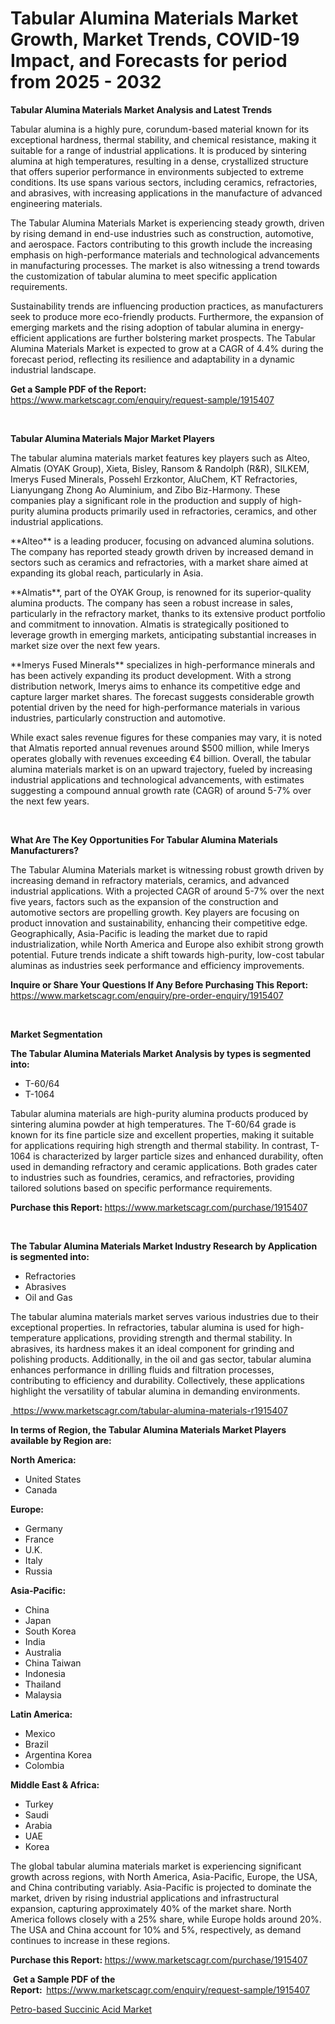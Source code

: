 <p><h1>Tabular Alumina Materials Market Growth, Market Trends, COVID-19 Impact, and Forecasts for period from 2025 - 2032</h1></p><p><strong>Tabular Alumina Materials Market Analysis and Latest Trends</strong></p>
<p><p>Tabular alumina is a highly pure, corundum-based material known for its exceptional hardness, thermal stability, and chemical resistance, making it suitable for a range of industrial applications. It is produced by sintering alumina at high temperatures, resulting in a dense, crystallized structure that offers superior performance in environments subjected to extreme conditions. Its use spans various sectors, including ceramics, refractories, and abrasives, with increasing applications in the manufacture of advanced engineering materials.</p><p>The Tabular Alumina Materials Market is experiencing steady growth, driven by rising demand in end-use industries such as construction, automotive, and aerospace. Factors contributing to this growth include the increasing emphasis on high-performance materials and technological advancements in manufacturing processes. The market is also witnessing a trend towards the customization of tabular alumina to meet specific application requirements.</p><p>Sustainability trends are influencing production practices, as manufacturers seek to produce more eco-friendly products. Furthermore, the expansion of emerging markets and the rising adoption of tabular alumina in energy-efficient applications are further bolstering market prospects. The Tabular Alumina Materials Market is expected to grow at a CAGR of 4.4% during the forecast period, reflecting its resilience and adaptability in a dynamic industrial landscape.</p></p>
<p><strong>Get a Sample PDF of the Report:&nbsp;</strong> <a href="https://www.marketscagr.com/enquiry/request-sample/1915407?utm_campaign=2454&utm_medium=2&utm_source=Github&utm_content=ia&utm_term=03042025&utm_id=tabular-alumina-materials">https://www.marketscagr.com/enquiry/request-sample/1915407</a></p>
<p>&nbsp;</p>
<p><strong>Tabular Alumina Materials Major Market Players</strong></p>
<p><p>The tabular alumina materials market features key players such as Alteo, Almatis (OYAK Group), Xieta, Bisley, Ransom & Randolph (R&R), SILKEM, Imerys Fused Minerals, Possehl Erzkontor, AluChem, KT Refractories, Lianyungang Zhong Ao Aluminium, and Zibo Biz-Harmony. These companies play a significant role in the production and supply of high-purity alumina products primarily used in refractories, ceramics, and other industrial applications.</p><p>**Alteo** is a leading producer, focusing on advanced alumina solutions. The company has reported steady growth driven by increased demand in sectors such as ceramics and refractories, with a market share aimed at expanding its global reach, particularly in Asia.</p><p>**Almatis**, part of the OYAK Group, is renowned for its superior-quality alumina products. The company has seen a robust increase in sales, particularly in the refractory market, thanks to its extensive product portfolio and commitment to innovation. Almatis is strategically positioned to leverage growth in emerging markets, anticipating substantial increases in market size over the next few years.</p><p>**Imerys Fused Minerals** specializes in high-performance minerals and has been actively expanding its product development. With a strong distribution network, Imerys aims to enhance its competitive edge and capture larger market shares. The forecast suggests considerable growth potential driven by the need for high-performance materials in various industries, particularly construction and automotive.</p><p>While exact sales revenue figures for these companies may vary, it is noted that Almatis reported annual revenues around $500 million, while Imerys operates globally with revenues exceeding €4 billion. Overall, the tabular alumina materials market is on an upward trajectory, fueled by increasing industrial applications and technological advancements, with estimates suggesting a compound annual growth rate (CAGR) of around 5-7% over the next few years.</p></p>
<p>&nbsp;</p>
<p><strong>What Are The Key Opportunities For Tabular Alumina Materials Manufacturers?</strong></p>
<p><p>The Tabular Alumina Materials market is witnessing robust growth driven by increasing demand in refractory materials, ceramics, and advanced industrial applications. With a projected CAGR of around 5-7% over the next five years, factors such as the expansion of the construction and automotive sectors are propelling growth. Key players are focusing on product innovation and sustainability, enhancing their competitive edge. Geographically, Asia-Pacific is leading the market due to rapid industrialization, while North America and Europe also exhibit strong growth potential. Future trends indicate a shift towards high-purity, low-cost tabular aluminas as industries seek performance and efficiency improvements.</p></p>
<p><strong>Inquire or Share Your Questions If Any Before Purchasing This Report:</strong> <a href="https://www.marketscagr.com/enquiry/pre-order-enquiry/1915407?utm_campaign=2454&utm_medium=2&utm_source=Github&utm_content=ia&utm_term=03042025&utm_id=tabular-alumina-materials">https://www.marketscagr.com/enquiry/pre-order-enquiry/1915407</a></p>
<p>&nbsp;</p>
<p><strong>Market Segmentation</strong></p>
<p><strong>The Tabular Alumina Materials Market Analysis by types is segmented into:</strong></p>
<p><ul><li>T-60/64</li><li>T-1064</li></ul></p>
<p><p>Tabular alumina materials are high-purity alumina products produced by sintering alumina powder at high temperatures. The T-60/64 grade is known for its fine particle size and excellent properties, making it suitable for applications requiring high strength and thermal stability. In contrast, T-1064 is characterized by larger particle sizes and enhanced durability, often used in demanding refractory and ceramic applications. Both grades cater to industries such as foundries, ceramics, and refractories, providing tailored solutions based on specific performance requirements.</p></p>
<p><strong>Purchase this Report:&nbsp;</strong><a href="https://www.marketscagr.com/purchase/1915407?utm_campaign=2454&utm_medium=2&utm_source=Github&utm_content=ia&utm_term=03042025&utm_id=tabular-alumina-materials">https://www.marketscagr.com/purchase/1915407</a></p>
<p>&nbsp;</p>
<p><strong>The Tabular Alumina Materials Market Industry Research by Application is segmented into:</strong></p>
<p><ul><li>Refractories</li><li>Abrasives</li><li>Oil and Gas</li></ul></p>
<p><p>The tabular alumina materials market serves various industries due to their exceptional properties. In refractories, tabular alumina is used for high-temperature applications, providing strength and thermal stability. In abrasives, its hardness makes it an ideal component for grinding and polishing products. Additionally, in the oil and gas sector, tabular alumina enhances performance in drilling fluids and filtration processes, contributing to efficiency and durability. Collectively, these applications highlight the versatility of tabular alumina in demanding environments.</p></p>
<p><a href="https://www.marketscagr.com/tabular-alumina-materials-r1915407?utm_campaign=2454&utm_medium=2&utm_source=Github&utm_content=ia&utm_term=03042025&utm_id=tabular-alumina-materials">&nbsp;https://www.marketscagr.com/tabular-alumina-materials-r1915407</a></p>
<p><strong>In terms of Region, the Tabular Alumina Materials Market Players available by Region are:</strong></p>
<p>
    <p> <strong> North America: </strong>
        <ul>
            <li>United States</li>
            <li>Canada</li>
        </ul>
        </p> 
    <p> <strong> Europe: </strong>
        <ul>
            <li>Germany</li>
            <li>France</li>
            <li>U.K.</li>
            <li>Italy</li>
            <li>Russia</li>
        </ul>
        </p> 
    <p> <strong> Asia-Pacific: </strong>
        <ul>
            <li>China</li>
            <li>Japan</li>
            <li>South Korea</li>
            <li>India</li>
            <li>Australia</li>
            <li>China Taiwan</li>
            <li>Indonesia</li>
            <li>Thailand</li>
            <li>Malaysia</li>
        </ul>
        </p> 
    <p> <strong> Latin America: </strong>
        <ul>
            <li>Mexico</li>
            <li>Brazil</li>
            <li>Argentina Korea</li>
            <li>Colombia</li>
        </ul>
        </p> 
    <p> <strong> Middle East & Africa: </strong>
        <ul>
            <li>Turkey</li>
            <li>Saudi</li>
            <li>Arabia</li>
            <li>UAE</li>
            <li>Korea</li>
        </ul>
    </p>
    </p>
<p><p>The global tabular alumina materials market is experiencing significant growth across regions, with North America, Asia-Pacific, Europe, the USA, and China contributing variably. Asia-Pacific is projected to dominate the market, driven by rising industrial applications and infrastructural expansion, capturing approximately 40% of the market share. North America follows closely with a 25% share, while Europe holds around 20%. The USA and China account for 10% and 5%, respectively, as demand continues to increase in these regions.</p></p>
<p><strong>Purchase this Report: </strong><a href="https://www.marketscagr.com/purchase/1915407?utm_campaign=2454&utm_medium=2&utm_source=Github&utm_content=ia&utm_term=03042025&utm_id=tabular-alumina-materials">https://www.marketscagr.com/purchase/1915407</a></p>
<p>&nbsp;<strong>Get a Sample PDF of the Report:&nbsp;&nbsp;</strong><a href="https://www.marketscagr.com/enquiry/request-sample/1915407?utm_campaign=2454&utm_medium=2&utm_source=Github&utm_content=ia&utm_term=03042025&utm_id=tabular-alumina-materials">https://www.marketscagr.com/enquiry/request-sample/1915407</a></p>
<p><strong></strong></p>
<p><p><a href="https://github.com/aaryaheron0c/Market-Research-Report-List-1/blob/main/petro-based-succinic-acid-market.md?utm_campaign=2454&utm_medium=2&utm_source=Github&utm_content=ia&utm_term=03042025&utm_id=tabular-alumina-materials">Petro-based Succinic Acid Market</a></p></p>